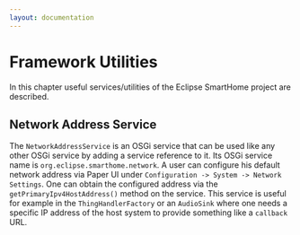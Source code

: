 ```yaml
---
layout: documentation
---
```


# Framework Utilities

In this chapter useful services/utilities of the Eclipse SmartHome project are described. 

## Network Address Service

The `NetworkAddressService` is an OSGi service that can be used like any other OSGi service by adding a service reference to it. Its OSGi service name is `org.eclipse.smarthome.network`.
A user can configure his default network address via Paper UI under `Configuration -> System -> Network Settings`.
One can obtain the configured address via the `getPrimaryIpv4HostAddress()` method on the service.
This service is useful for example in the `ThingHandlerFactory` or an `AudioSink` where one needs a specific IP address of the host system to provide something like a `callback` URL.